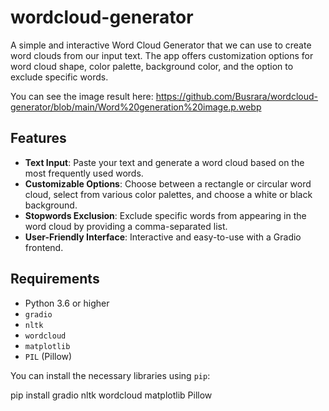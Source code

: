 # wordcloud-generator



A simple and interactive Word Cloud Generator that we can use to create word clouds from our input text. The app offers customization options for word cloud shape, color palette, background color, and the option to exclude specific words.

You can see the image result here: https://github.com/Busrara/wordcloud-generator/blob/main/Word%20generation%20image.p.webp 

## Features
- **Text Input**: Paste your text and generate a word cloud based on the most frequently used words.
- **Customizable Options**: Choose between a rectangle or circular word cloud, select from various color palettes, and choose a white or black background.
- **Stopwords Exclusion**: Exclude specific words from appearing in the word cloud by providing a comma-separated list.
- **User-Friendly Interface**: Interactive and easy-to-use with a Gradio frontend.

## Requirements

- Python 3.6 or higher
- `gradio`
- `nltk`
- `wordcloud`
- `matplotlib`
- `PIL` (Pillow)

You can install the necessary libraries using `pip`:

pip install gradio nltk wordcloud matplotlib Pillow
